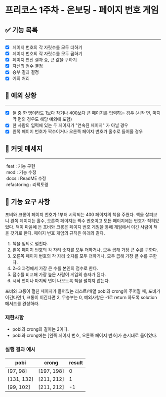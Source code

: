 # 프리코스 1주차 - 온보딩 - 페이지 번호 게임


## ✅ 기능 목록

---
- [X] 페이지 번호의 각 자릿수를 모두 더하기
- [X] 페이지 번호의 각 자릿수를 모두 곱하기
- [X] 페이지 연산 결과 중, 큰 값을 구하기
- [X] 자신의 점수 결정
- [X] 승부 결과 결정
- [X] 예외 처리

## 🚨 예외 상황

---
- [X] 둘 중 한 명이라도 1보다 작거나 400보다 큰 페이지를 입력하는 경우 (시작 면, 마지막 면의 경우도 해당 예외에 포함)
- [X] 한 사람의 입력에 있는 두 페이지가 "연속된 페이지" 가 아닐 경우
- [X] 왼쪽 페이지 번호가 짝수이거나 오른쪽 페이지 번호가 홀수로 들어올 경우

## 📝 커밋 메세지

---
&nbsp;feat : 기능 구현  
&nbsp;mod  : 기능 수정  
&nbsp;docs : ReadME 수정  
&nbsp;refactoring : 리팩토링


## 🚀 기능 요구 사항

포비와 크롱이 페이지 번호가 1부터 시작되는 400 페이지의 책을 주웠다. 책을 살펴보니 왼쪽 페이지는 홀수, 오른쪽 페이지는 짝수 번호이고 모든 페이지에는 번호가 적혀있었다. 책이 마음에 든 포비와 크롱은 페이지 번호 게임을 통해 게임에서 이긴 사람이 책을 갖기로 한다. 페이지 번호 게임의 규칙은 아래와 같다.

1. 책을 임의로 펼친다.
2. 왼쪽 페이지 번호의 각 자리 숫자를 모두 더하거나, 모두 곱해 가장 큰 수를 구한다.
3. 오른쪽 페이지 번호의 각 자리 숫자를 모두 더하거나, 모두 곱해 가장 큰 수를 구한다.
4. 2~3 과정에서 가장 큰 수를 본인의 점수로 한다.
5. 점수를 비교해 가장 높은 사람이 게임의 승자가 된다.
6. 시작 면이나 마지막 면이 나오도록 책을 펼치지 않는다.

포비와 크롱이 펼친 페이지가 들어있는 리스트/배열 pobi와 crong이 주어질 때, 포비가 이긴다면 1, 크롱이 이긴다면 2, 무승부는 0, 예외사항은 -1로 return 하도록 solution 메서드를 완성하라.

### 제한사항

- pobi와 crong의 길이는 2이다.
- pobi와 crong에는 [왼쪽 페이지 번호, 오른쪽 페이지 번호]가 순서대로 들어있다.

### 실행 결과 예시

| pobi | crong | result |
| --- | --- | --- |
| [97, 98] | [197, 198] | 0 |
| [131, 132] | [211, 212] | 1 |
| [99, 102] | [211, 212] | -1 |
